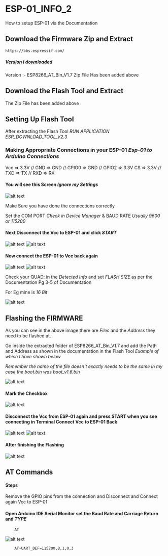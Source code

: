 # ESP-01_INFO_2
How to setup ESP-01 via the Documentation
## Download the Firmware Zip and Extract
    https://bbs.espressif.com/
##### Version I downloaded
Version :- ESP8266_AT_Bin_V1.7
Zip File Has been added above
## Download the Flash Tool and Extract
The Zip File has been added above
## Setting Up Flash Tool
After extracting the Flash Tool *RUN APPLICATION ESP_DOWNLOAD_TOOL_V2.3*
### Making Appropriate Connections in your ESP-01 *Esp-01 to Arduino Connections*
Vcc => 3.3V // GND => GND // GPIO0 => GND // GPIO2 => 3.3V
CS => 3.3V // TXD => TX // RXD => RX
#### You will see this Screen *Ignore my Settings*
![alt text](https://github.com/iamprithvishetty/ESP-01_INFO_2/blob/main/Flash_Tool_Images/FlashTool1.JPG)

Make Sure you have done the connections correctly

Set the COM PORT *Check in Device Manager* & BAUD RATE *Usually 9600 or 115200*

#### Next Disconnect the Vcc to ESP-01 and click *START*
![alt text](https://github.com/iamprithvishetty/ESP-01_INFO_2/blob/main/Flash_Tool_Images/FlashTool2.JPG)
![alt text](https://github.com/iamprithvishetty/ESP-01_INFO_2/blob/main/Flash_Tool_Images/FlashTool3.JPG)

#### Now connect the ESP-01 to Vcc back again
![alt text](https://github.com/iamprithvishetty/ESP-01_INFO_2/blob/main/Flash_Tool_Images/FlashTool4.JPG)
![alt text](https://github.com/iamprithvishetty/ESP-01_INFO_2/blob/main/Flash_Tool_Images/FlashTool5.JPG)

Check your QUAD: in the *Detected Info* and set *FLASH SIZE* as per the Documentation 
Pg 3-5 of Documentation

For Eg mine is *16 Bit*

![alt text](https://github.com/iamprithvishetty/ESP-01_INFO_2/blob/main/Flash_Tool_Images/FlashSize.JPG)

## Flashing the FIRMWARE
As you can see in the above image there are *Files* and the *Address* they need to be flashed at.

Go inside the extracted folder of ESP8266_AT_Bin_V1.7 and add the Path and Address as shown in the documentation in the Flash Tool *Example of which I have shown below*

*Remember the name of the file doesn't exactly needs to be the same In my case the boot.bin was boot_v1.6.bin*

![alt text](https://github.com/iamprithvishetty/ESP-01_INFO_2/blob/main/Flash_Tool_Images/FlashTool6.JPG)

#### Mark the Checkbox

![alt text](https://github.com/iamprithvishetty/ESP-01_INFO_2/blob/main/Flash_Tool_Images/FlashTool7.JPG)

#### Disconnect the Vcc from ESP-01 again and press START when you see connecting in Terminal Connect Vcc to ESP-01 Back

![alt text](https://github.com/iamprithvishetty/ESP-01_INFO_2/blob/main/Flash_Tool_Images/FlashTool8.JPG)
![alt text](https://github.com/iamprithvishetty/ESP-01_INFO_2/blob/main/Flash_Tool_Images/FlashTool9.JPG)

#### After finishing the Flashing

![alt text](https://github.com/iamprithvishetty/ESP-01_INFO_2/blob/main/Flash_Tool_Images/FlashTool10.JPG)

## AT Commands
#### Steps
Remove the GPIO pins from the connection and Disconnect and Connect again Vcc to ESP-01

#### Open Arduino IDE Serial Monitor set the Baud Rate and Carriage Return and *TYPE*
        AT
![alt text](https://github.com/iamprithvishetty/ESP-01_INFO_2/blob/main/Flash_Tool_Images/SerialMonitor.JPG)

        AT+UART_DEF=115200,8,1,0,3
